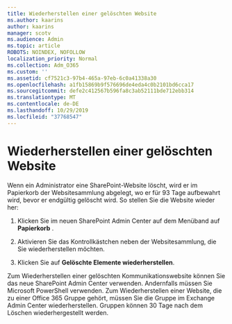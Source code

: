 ```yaml
---
title: Wiederherstellen einer gelöschten Website
ms.author: kaarins
author: kaarins
manager: scotv
ms.audience: Admin
ms.topic: article
ROBOTS: NOINDEX, NOFOLLOW
localization_priority: Normal
ms.collection: Adm_O365
ms.custom: ''
ms.assetid: cf7521c3-97b4-465a-97eb-6c0a41338a30
ms.openlocfilehash: a1fb15869b9f576696de4eda4c0b2101bd6cca17
ms.sourcegitcommit: defe2c412567b596fa8c3ab52111bde712ebb314
ms.translationtype: MT
ms.contentlocale: de-DE
ms.lasthandoff: 10/29/2019
ms.locfileid: "37768547"
---
```

# <a name="restore-a-deleted-site"></a>Wiederherstellen einer gelöschten Website

Wenn ein Administrator eine SharePoint-Website löscht, wird er im Papierkorb der Websitesammlung abgelegt, wo er für 93 Tage aufbewahrt wird, bevor er endgültig gelöscht wird. So stellen Sie die Website wieder her:
  
1. Klicken Sie im neuen SharePoint Admin Center auf dem Menüband auf **Papierkorb** . 
    
2. Aktivieren Sie das Kontrollkästchen neben der Websitesammlung, die Sie wiederherstellen möchten.
    
3. Klicken Sie auf **Gelöschte Elemente wiederherstellen**.
    
Zum Wiederherstellen einer gelöschten Kommunikationswebsite können Sie das neue SharePoint Admin Center verwenden. Andernfalls müssen Sie Microsoft PowerShell verwenden. Zum Wiederherstellen einer Website, die zu einer Office 365 Gruppe gehört, müssen Sie die Gruppe im Exchange Admin Center wiederherstellen. Gruppen können 30 Tage nach dem Löschen wiederhergestellt werden.
  

